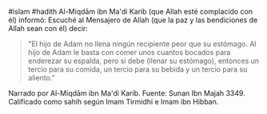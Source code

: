 #islam #hadith
Al-Miqdām ibn Ma'di Karib (que Allah esté complacido con él) informó: Escuché al Mensajero de Allah (que la paz y las bendiciones de Allah sean con él) decir:

>"El hijo de Adam no llena ningún recipiente peor que su estómago. Al hijo de Adam le basta con comer unos cuantos bocados para enderezar su espalda, pero si debe (llenar su estómago), entonces un tercio para su comida, un tercio para su bebida y un tercio para su aliento."

Narrado por Al-Miqdām ibn Ma'di Karib.
Fuente: Sunan Ibn Majah 3349.
Calificado como sahih según Imam Tirmidhi e Imam ibn Hibban.